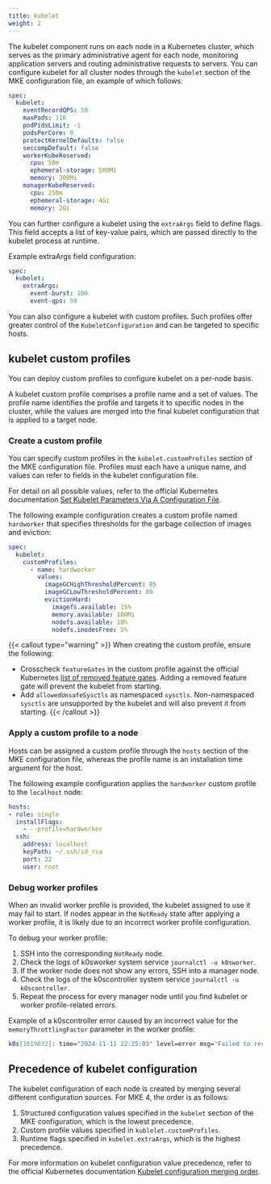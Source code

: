 ```yaml
---
title: kubelet
weight: 2
---
```


The kubelet component runs on each node in a Kubernetes cluster, which serves
as the primary administrative agent for each node, monitoring application
servers and routing administrative requests to servers. You can configure
kubelet for all cluster nodes through the `kubelet` section of the MKE
configuration file, an example of which follows:

```yaml
spec:
  kubelet:
    eventRecordQPS: 50
    maxPods: 110
    podPidsLimit: -1
    podsPerCore: 0
    protectKernelDefaults: false
    seccompDefault: false
    workerKubeReserved:
      cpu: 50m
      ephemeral-storage: 500Mi
      memory: 300Mi
    managerKubeReserved:
      cpu: 250m
      ephemeral-storage: 4Gi
      memory: 2Gi
```

You can further configure a kubelet using the `extraArgs` field to define
flags. This field accepts a list of key-value pairs, which are passed directly
to the kubelet process at runtime.

Example extraArgs field configuration:

```yaml
spec:
  kubelet:
    extraArgs:
      event-burst: 100
      event-qps: 50
```

You can also configure a kubelet with custom profiles. Such profiles offer
greater control of the `KubeletConfiguration` and can be targeted to specific
hosts.

## kubelet custom profiles

You can deploy custom profiles to configure kubelet on a per-node basis.

A kubelet custom profile comprises a profile name and a set of values.
The profile name identifies the profile and targets it to specific
nodes in the cluster, while the values are merged into the final kubelet
configuration that is applied to a target node.

### Create a custom profile

You can specify custom profiles in the `kubelet.customProfiles` section of the
MKE configuration file. Profiles must each have a unique name, and values can
refer to fields in the kubelet configuration file.

For detail on all possible values, refer to the official Kubernetes
documentation [Set Kubelet Parameters Via A Configuration
File](https://kubernetes.io/docs/tasks/administer-cluster/kubelet-config-file/).

The following example configuration creates a custom profile named `hardworker`
that specifies thresholds for the garbage collection of images and eviction:

```yaml
spec:
  kubelet:
    customProfiles:
      - name: hardworker
        values:
          imageGCHighThresholdPercent: 85
          imageGCLowThresholdPercent: 80
          evictionHard:
            imagefs.available: 15%
            memory.available: 100Mi
            nodefs.available: 10%
            nodefs.inodesFree: 5%
```

{{< callout type="warning" >}}
When creating the custom profile, ensure the following:

- Crosscheck `featureGates` in the custom profile against the official
  Kubernetes [list of removed feature gates](https://kubernetes.io/docs/reference/command-line-tools-reference/feature-gates-removed/).
  Adding a removed feature gate will prevent the kubelet from starting. 
- Add `allowedUnsafeSysctls` as namespaced `sysctls`. Non-namespaced `sysctls`
  are unsupported by the kubelet and will also prevent it from starting.
{{< /callout >}}

### Apply a custom profile to a node

Hosts can be assigned a custom profile through the `hosts` section of the MKE
configuration file, whereas the profile name is an installation time argument
for the host.

The following example configuration applies the `hardworker` custom profile to
the `localhost` node:

```yaml
hosts:
- role: single
  installFlags:
    - --profile=hardworker
  ssh:
    address: localhost
    keyPath: ~/.ssh/id_rsa
    port: 22
    user: root
```

### Debug worker profiles

When an invalid worker profile is provided, the kubelet assigned to use it may
fail to start. If nodes appear in the `NotReady` state after applying a worker
profile, it is likely due to an incorrect worker profile configuration.

To debug your worker profile:

1. SSH into the corresponding `NotReady` node.
2. Check the logs of k0sworker system service `journalctl -u k0sworker`. 
3. If the worker node does not show any errors, SSH into a manager node.
4. Check the logs of the k0scontroller system service
   `journalctl -u k0scontroller`. 
5. Repeat the process for every manager node until you find kubelet or worker
   profile-related errors.

Example of a k0scontroller error caused by an incorrect value for the
`memoryThrottlingFactor` parameter in the worker profile:

```bash
k0s[1619032]: time="2024-11-11 22:25:03" level=error msg="Failed to recover from previously failed reconciliation" component=workerconfig.Reconciler error="failed to generate resources for worker configuration: failed to decode worker profile \"hardworker\": error unmarshaling JSON: while decoding JSON: json: cannot unmarshal string into Go struct field KubeletConfiguration.memoryThrottlingFactor of type float64"
```

## Precedence of kubelet configuration

The kubelet configuration of each node is created by merging several different
configuration sources. For MKE 4, the order is as follows:

1. Structured configuration values specified in the `kubelet` section of the
   MKE configuration, which is the lowest precedence.
2. Custom profile values specified in `kublelet.customProfiles`.
3. Runtime flags specified in `kubelet.extraArgs`, which is the highest
   precedence.

For more information on kubelet configuration value precedence, refer to the
official Kubernetes documentation [Kubelet configuration merging
order](https://kubernetes.io/docs/tasks/administer-cluster/kubelet-config-file/#kubelet-configuration-merging-order).
